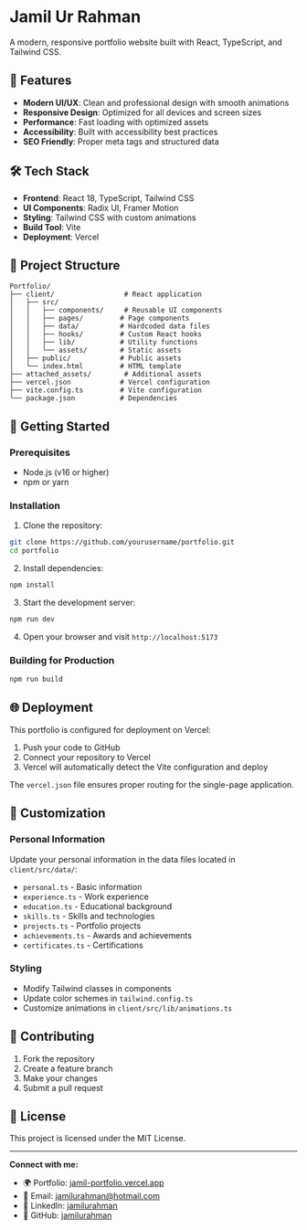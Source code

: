 # Jamil Ur Rahman

A modern, responsive portfolio website built with React, TypeScript, and Tailwind CSS.

## 🚀 Features

- **Modern UI/UX**: Clean and professional design with smooth animations
- **Responsive Design**: Optimized for all devices and screen sizes
- **Performance**: Fast loading with optimized assets
- **Accessibility**: Built with accessibility best practices
- **SEO Friendly**: Proper meta tags and structured data

## 🛠️ Tech Stack

- **Frontend**: React 18, TypeScript, Tailwind CSS
- **UI Components**: Radix UI, Framer Motion
- **Styling**: Tailwind CSS with custom animations
- **Build Tool**: Vite
- **Deployment**: Vercel

## 📁 Project Structure

```
Portfolio/
├── client/                 # React application
│   ├── src/
│   │   ├── components/     # Reusable UI components
│   │   ├── pages/         # Page components
│   │   ├── data/          # Hardcoded data files
│   │   ├── hooks/         # Custom React hooks
│   │   ├── lib/           # Utility functions
│   │   └── assets/        # Static assets
│   ├── public/            # Public assets
│   └── index.html         # HTML template
├── attached_assets/        # Additional assets
├── vercel.json            # Vercel configuration
├── vite.config.ts         # Vite configuration
└── package.json           # Dependencies
```

## 🚀 Getting Started

### Prerequisites

- Node.js (v16 or higher)
- npm or yarn

### Installation

1. Clone the repository:
```bash
git clone https://github.com/yourusername/portfolio.git
cd portfolio
```

2. Install dependencies:
```bash
npm install
```

3. Start the development server:
```bash
npm run dev
```

4. Open your browser and visit `http://localhost:5173`

### Building for Production

```bash
npm run build
```

## 🌐 Deployment

This portfolio is configured for deployment on Vercel:

1. Push your code to GitHub
2. Connect your repository to Vercel
3. Vercel will automatically detect the Vite configuration and deploy

The `vercel.json` file ensures proper routing for the single-page application.

## 📝 Customization

### Personal Information
Update your personal information in the data files located in `client/src/data/`:
- `personal.ts` - Basic information
- `experience.ts` - Work experience
- `education.ts` - Educational background
- `skills.ts` - Skills and technologies
- `projects.ts` - Portfolio projects
- `achievements.ts` - Awards and achievements
- `certificates.ts` - Certifications

### Styling
- Modify Tailwind classes in components
- Update color schemes in `tailwind.config.ts`
- Customize animations in `client/src/lib/animations.ts`

## 🤝 Contributing

1. Fork the repository
2. Create a feature branch
3. Make your changes
4. Submit a pull request

## 📄 License

This project is licensed under the MIT License.

---

**Connect with me:**
- 🌍 Portfolio: [jamil-portfolio.vercel.app](https://jamil-portfolio.vercel.app)
- 📧 Email: jamilurahman@hotmail.com
- 💼 LinkedIn: [jamilurahman](https://linkedin.com/in/jamilurahman)
- 🐙 GitHub: [jamilurahman](https://github.com/jamilurahman)
